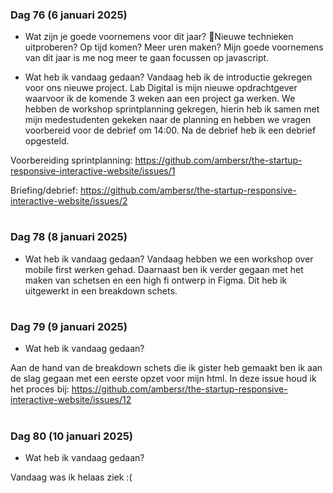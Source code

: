 ### Dag 76 (6 januari 2025)

- Wat zijn je goede voornemens voor dit jaar? Nieuwe technieken uitproberen? Op tijd komen? Meer uren maken?
Mijn goede voornemens van dit jaar is me nog meer te gaan focussen op javascript.

- Wat heb ik vandaag gedaan?
Vandaag heb ik de introductie gekregen voor ons nieuwe project. Lab Digital is mijn nieuwe opdrachtgever waarvoor ik de komende 3 weken aan een project ga werken. We hebben de workshop sprintplanning gekregen, hierin heb ik samen met mijn medestudenten gekeken naar de planning en hebben we vragen voorbereid voor de debrief om 14:00. Na de debrief heb ik een debrief opgesteld.

Voorbereiding sprintplanning: https://github.com/ambersr/the-startup-responsive-interactive-website/issues/1

Briefing/debrief: https://github.com/ambersr/the-startup-responsive-interactive-website/issues/2

#  

### Dag 78 (8 januari 2025)

- Wat heb ik vandaag gedaan?
Vandaag hebben we een workshop over mobile first werken gehad. Daarnaast ben ik verder gegaan met het maken van schetsen en een high fi ontwerp in Figma. Dit heb ik uitgewerkt in een breakdown schets.

#  

### Dag 79 (9 januari 2025)

* Wat heb ik vandaag gedaan? 

Aan de hand van de breakdown schets die ik gister heb gemaakt ben ik aan de slag gegaan met een eerste opzet voor mijn html. In deze issue houd ik het proces bij: https://github.com/ambersr/the-startup-responsive-interactive-website/issues/12

# 

### Dag 80 (10 januari 2025)

* Wat heb ik vandaag gedaan? 

Vandaag was ik helaas ziek :(